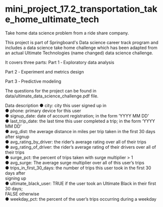 # mini_project_17.2_transportation_take_home_ultimate_tech
 
 Take home data science problem from a ride share company.
 
 This project is part of Springboard's Data science career track program and includes a data
 science take home challenge which has been adapted from an actual Ultimate Technologies (name changed)
 data science challenge. 
 
 It covers three parts:
 Part 1 ‑ Exploratory data analysis  
 
 Part 2 ‑ Experiment and metrics design  
 
 Part 3 ‑ Predictive modeling  
 
 
 The questions for the project can be found in data/ultimate_data_science_challenge.pdf file. 
 
Data description
● city: city this user signed up in  
● phone: primary device for this user   
● signup_date: date of account registration; in the form ‘YYYY MM DD’  
● last_trip_date: the last time this user completed a trip; in the form ‘YYYY MM DD’  
● avg_dist: the average distance in miles per trip taken in the first 30 days after signup  
● avg_rating_by_driver: the rider’s average rating over all of their trips  
● avg_rating_of_driver: the rider’s average rating of their drivers over all of their trips  
● surge_pct: the percent of trips taken with surge multiplier > 1  
● avg_surge: The average surge multiplier over all of this user’s trips  
● trips_in_first_30_days: the number of trips this user took in the first 30 days after  
signing up  
● ultimate_black_user: TRUE if the user took an Ultimate Black in their first 30 days;  
FALSE otherwise  
● weekday_pct: the percent of the user’s trips occurring during a weekday  

